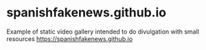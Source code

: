 # spanishfakenews.github.io

Example of static video gallery intended to do divulgation with small resources
https://spanishfakenews.github.io
